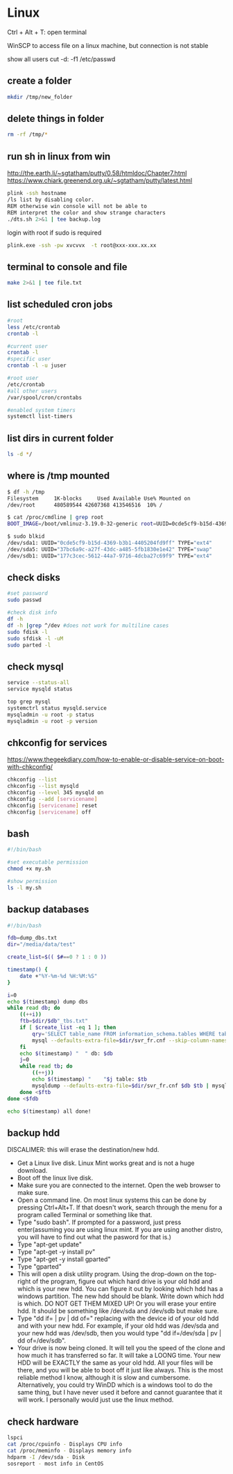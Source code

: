 # Linux
Ctrl + Alt + T: open terminal

WinSCP to access file on a linux machine, but connection is not stable

show all users
  cut -d: -f1 /etc/passwd


## create a folder
```sh
mkdir /tmp/new_folder
```

## delete things in folder
```sh
rm -rf /tmp/*
```
## run sh in linux from win
http://the.earth.li/~sgtatham/putty/0.58/htmldoc/Chapter7.html
https://www.chiark.greenend.org.uk/~sgtatham/putty/latest.html
```sh
plink -ssh hostname
/ls list by disabling color.
REM otherwise win console will not be able to
REM interpret the color and show strange characters
./dts.sh 2>&1 | tee backup.log
```

login with root if sudo is required
```sh
plink.exe -ssh -pw xvcvvx  -t root@xxx-xxx.xx.xx
```

## terminal to console and file
```sh
make 2>&1 | tee file.txt
```

## list scheduled cron jobs
```sh
#root
less /etc/crontab
crontab -l

#current user
crontab -l
#specific user
crontab -l -u juser

#root user
/etc/crontab
#all other users
/var/spool/cron/crontabs

#enabled system timers
systemctl list-timers
```

## list dirs in current folder
```sh
ls -d */
```

## where is /tmp mounted
```sh
$ df -h /tmp
Filesystem     1K-blocks     Used Available Use% Mounted on
/dev/root      480589544 42607368 413546516  10% /

$ cat /proc/cmdline | grep root
BOOT_IMAGE=/boot/vmlinuz-3.19.0-32-generic root=UUID=0cde5cf9-b15d-4369-b3b1-4405204fd9ff ro

$ sudo blkid
/dev/sda1: UUID="0cde5cf9-b15d-4369-b3b1-4405204fd9ff" TYPE="ext4"
/dev/sda5: UUID="37bc6a9c-a27f-43dc-a485-5fb1830e1e42" TYPE="swap"
/dev/sdb1: UUID="177c3cec-5612-44a7-9716-4dcba27c69f9" TYPE="ext4"
```

## check disks
```sh
#set password
sudo passwd

#check disk info
df -h
df -h |grep ^/dev #does not work for multiline cases
sudo fdisk -l
sudo sfdisk -l -uM
sudo parted -l
```

## check mysql
```sh
service --status-all
service mysqld status

top grep mysql
systemctrl status mysqld.service
mysqladmin -u root -p status
mysqladmin -u root -p version

```

## chkconfig for services
https://www.thegeekdiary.com/how-to-enable-or-disable-service-on-boot-with-chkconfig/

```sh
chkconfig --list
chkconfig --list mysqld
chkconfig --level 345 mysqld on
chkconfig --add [servicename]
chkconfig [servicename] reset
chkconfig [servicename] off
```
## bash
```sh
#!/bin/bash

#set executable permission
chmod +x my.sh

#show permission
ls -l my.sh
```

## backup databases
```sh
#!/bin/bash

fdb=dump_dbs.txt
dir="/media/data/test"

create_list=$(( $#==0 ? 1 : 0 ))

timestamp() {
    date +"%Y-%m-%d %H:%M:%S"
}

i=0
echo $(timestamp) dump dbs
while read db; do
    ((++i))
    ftb=$dir/$db"_tbs.txt"
    if [ $create_list -eq 1 ]; then
        qry='SELECT table_name FROM information_schema.tables WHERE table_schema='\'${db}\'' order by table_name;'
        mysql --defaults-extra-file=$dir/svr_fr.cnf --skip-column-names -e "${qry}" >$ftb
    fi
    echo $(timestamp) "  " db: $db
    j=0
    while read tb; do
        ((++j))
        echo $(timestamp) "    "$j table: $tb
        mysqldump --defaults-extra-file=$dir/svr_fr.cnf $db $tb | mysql --defaults-extra-file=$dir/svr_to.cnf $db
    done <$ftb
done <$fdb

echo $(timestamp) all done!
```

## backup hdd
DISCALIMER: this will erase the destination/new hdd.
  - Get a Linux live disk. Linux Mint works great and is not a huge download.
  - Boot off the linux live disk.
  - Make sure you are connected to the internet. Open the web browser to make sure.
  - Open a command line. On most linux systems this can be done by pressing Ctrl+Alt+T. If that doesn't work, search through the menu for a program called Terminal or something like that.
  - Type "sudo bash". If prompted for a password, just press enter(assuming you are using linux mint. If you are using another distro, you will have to find out what the pasword for that is.)
  - Type "apt-get update"
  - Type "apt-get -y install pv"
  - Type "apt-get -y install gparted"
  - Type "gparted"
  - This will open a disk utility program. Using the drop-down on the top-right of the program, figure out which hard drive is your old hdd and which is your new hdd. You can figure it out by looking which hdd has a windows partition. The new hdd should be blank. Write down which hdd is which. DO NOT GET THEM MIXED UP! Or you will erase your entire hdd. It should be something like /dev/sda and /dev/sdb but make sure.
  - Type "dd if=<oldhdd> | pv | dd of=<newhdd>" replacing <oldhdd> with the device id of your old hdd and <newhdd> with your new hdd. For example, if your old hdd was /dev/sda and your new hdd was /dev/sdb, then you would type "dd if=/dev/sda | pv | dd of=/dev/sdb".
  - Your drive is now being cloned. It will tell you the speed of the clone and how much it has transferred so far. It will take a LOONG time. Your new HDD will be EXACTLY the same as your old hdd. All your files will be there, and you will be able to boot off it just like always.
This is the most reliable method I know, although it is slow and cumbersome. Alternatively, you could try WinDD which is a windows tool to do the same thing, but I have never used it before and cannot guarantee that it will work. I personally would just use the linux method.

## check hardware
```sh
lspci
cat /proc/cpuinfo - Displays CPU info
cat /proc/meminfo - Displays memory info
hdparm -I /dev/sda - Disk
sosreport - most info in CentOS
```
